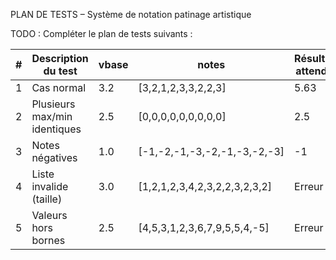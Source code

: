 PLAN DE TESTS – Système de notation patinage artistique

TODO : Compléter le plan de tests suivants : 

| # | Description du test          | vbase | notes                         | Résultat attendu | Résultat obtenu |
|---|------------------------------|-------|-------------------------------|------------------|-----------------|
| 1 | Cas normal                   | 3.2   | [3,2,1,2,3,3,2,2,3]           | 5.63             | 5.63            |
| 2 | Plusieurs max/min identiques | 2.5   | [0,0,0,0,0,0,0,0,0]           | 2.5              | 2.5             |
| 3 | Notes négatives              | 1.0   | [-1,-2,-1,-3,-2,-1,-3,-2,-3]  | -1               | -1              |
| 4 | Liste invalide (taille)      | 3.0   | [1,2,1,2,3,4,2,3,2,2,3,2,3,2] | Erreur           |                 |
| 5 | Valeurs hors bornes          | 2.5   | [4,5,3,1,2,3,6,7,9,5,5,4,-5]  | Erreur           |                 |

